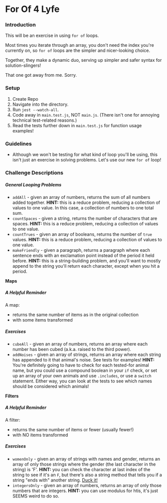 # For Of 4 Lyfe

### Introduction

This will be an exercise in using `for of` loops.

Most times you iterate through an array, you don't need the index you're currently on, so `for of` loops are the simpler and nicer-looking choice.

Together, they make a dynamic duo, serving up simpler and safer syntax for solution-slingers!

That one got away from me. Sorry.


### Setup

1. Create Repo
2. Navigate into the directory.
3. Run `jest --watch-all`.
4. Code away in `main.test.js`, NOT `main.js`. (There isn't one for annoying technical test-related reasons.)
5. Read the tests further down in `main.test.js` for function usage examples!


### Guidelines

* Although we won't be testing for what kind of loop you'll be using, this isn't just an exercise in solving problems. Let's use our new `for of` loop!

### Challenge Descriptions

##### General Looping Problems

* `addAll` - given an array of numbers, returns the sum of all numbers added together. **HINT:** this is a reduce problem, reducing a collection of values to one value. In this case, a collection of numbers to one total sum.
* `countSpaces` - given a string, returns the number of characters that are spaces. **HINT:** this is a reduce problem, reducing a collection of values to one value.
* `countTrues` - given an array of booleans, returns the number of `true` values. **HINT:** this is a reduce problem, reducing a collection of values to one value.
* `makeFriendly` - given a paragraph, returns a paragraph where each sentence ends with an exclamation point instead of the period it held before. **HINT:** this is a string-building problem, and you'll want to mostly append to the string you'll return each character, except when you hit a period.


**Maps**

##### A Helpful Reminder

A map:

* returns the same number of items as in the original collection
* with some items transformed

##### Exercises

* `cubeAll` - given an array of numbers, returns an array where each number has been cubed (a.k.a. raised to the third power).
* `addNoises` - given an array of strings, returns an array where each string has appended to it that animal's noise. See tests for examples! **HINT:** You're definitely going to have to check for each tested-for animal name, but you could use a compound boolean in your `if` check, or set up an array of your own animals and use `.includes`, or use a `switch` statement. Either way, you can look at the tests to see which names should be considered which animals!


**Filters**

##### A Helpful Reminder

A filter:

* returns the same number of items or fewer (usually fewer!)
* with NO items transformed

##### Exercises

* `womenOnly` - given an array of strings with names and gender, returns an array of only those strings where the gender (the last character in the string) is 'F'. **HINT:** you can check the character at last index of the string to see if it's an `F`, but there's also a string method that tells you if a string "ends with" another string. [Duck it!](https://duckduckgo.com/)
* `integersOnly` - given an array of numbers, returns an array of only those numbers that are integers. **HINT:** you can use modulus for htis, it's just SEEMS weird to do so.
